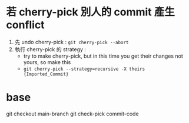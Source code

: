 # 若 cherry-pick 別人的 commit 產生 conflict

1. 先 undo cherry-pick	: `git cherry-pick --abort`
2. 執行 cherry-pick 的 strategy : 
	- try to make cherry-pick, but in this time you get their changes not yours, so make this
	- `git cherry-pick --strategy=recursive -X theirs {Imported_Commit}`

# base

git checkout main-branch
git check-pick commit-code